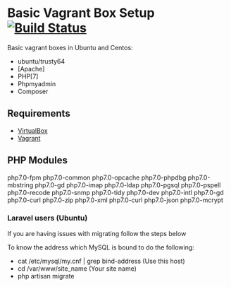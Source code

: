 # Basic Vagrant Box Setup [![Build Status](https://travis-ci.org/dreboard/basic_box.svg?branch=master)](https://travis-ci.org/dreboard/basic_box)

Basic vagrant boxes in Ubuntu and Centos:

- ubuntu/trusty64
- [Apache]
- PHP[7]
- Phpmyadmin
- Composer

## Requirements
- [VirtualBox](http://www.virtualbox.org/wiki/Downloads)
- [Vagrant](http://www.vagrantup.com/downloads)

## PHP Modules
php7.0-fpm php7.0-common php7.0-opcache php7.0-phpdbg php7.0-mbstring php7.0-gd php7.0-imap php7.0-ldap php7.0-pgsql php7.0-pspell php7.0-recode php7.0-snmp php7.0-tidy php7.0-dev php7.0-intl php7.0-gd php7.0-curl php7.0-zip php7.0-xml php7.0-curl php7.0-json php7.0-mcrypt


### Laravel users (Ubuntu)
If you are having issues with migrating follow the steps below
 
To know the address which MySQL is bound to do the following:
- cat /etc/mysql/my.cnf | grep bind-address (Use this host)
- cd /var/www/site_name (Your site name)
- php artisan migrate